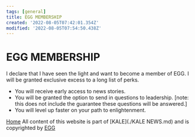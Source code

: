 ```yaml
---
tags: [general]
title: EGG MEMBERSHIP
created: '2022-08-05T07:42:01.354Z'
modified: '2022-08-05T07:54:50.438Z'
---
```


# EGG MEMBERSHIP

I declare that I have seen the light and want to become a member of EGG. I will be granted exclusive excess to a long list of perks.

* You will receive early access to news stories.
* You will be granted the option to send in questions to leadership. [note: this does not include the guarantee these questions will be answered.]
* You will level up faster on your path to enlightenment.





[Home](./index.md)
All content of this website is part of [KALE](./KALE NEWS.md) and is copyrighted by [EGG](./EGG.md)
